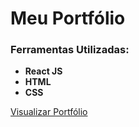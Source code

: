 # Meu Portfólio

### Ferramentas Utilizadas:
- **React JS**
- **HTML**
- **CSS**
  
[Visualizar Portfólio](https://meu-portifolio-8bca8.web.app/)
